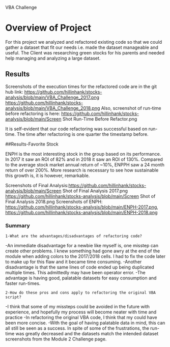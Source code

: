 VBA Challenge
# Overview of Project
For this project we analyzed and refactored existing code so that we could gather a dataset that fit our needs i.e. made the dataset manageable and useful. The Client was researching green stocks for his parents and needed help managing and analyzing a large dataset.

## Results
Screenshots of the execution times for the refactored code are in the git hub link: https://github.com/hillinhank/stocks-analysis/blob/main/VBA_Challenge_2017.png  
	    https://github.com/hillinhank/stocks-analysis/blob/main/VBA_Challenge_2018.png
Also, screenshot of run-time before refactoring is here: https://github.com/hillinhank/stocks-analysis/blob/main/Screen Shot Run-Time Before Refactor.png

It is self-evident that our code refactoring was successful based on run-time. The time after refactoring is one quarter the timestamp before.

##Results-Favorite Stock

ENPH is the most interesting stock in the group based on its performance. In 2017 it saw an ROI of 82% and in 2018 it saw an ROI of 130%. Compared to the average stock market annual return of ~10%, ENPPH saw a 24 month return of over 200%. More research is necessary to see how sustainable this growth is, it is however, remarkable.

Screenshots of Final Analysis:https://github.com/hillinhank/stocks-analysis/blob/main/Screen Shot of Final Analysis 2017.png
					 https://github.com/hillinhank/stocks-analysis/blob/main/Screen Shot of Final Analysis 2018.png
Screenshots of ENPH: https://github.com/hillinhank/stocks-analysis/blob/main/ENPH-2017.png, https://github.com/hillinhank/stocks-analysis/blob/main/ENPH-2018.png

### Summary
	1-What are the advantages/disadvantages of refactoring code?
-An immediate disadvantage for a newbie like myself is, one misstep can create other problems. I knew something had gone awry at the end of the module when adding colors to the 2017/2018 cells. I had to fix the code later to make up for this flaw and it became time consuming. 
-Another disadvantage is that the same lines of code ended up being duplicated multiple times. This admittedly may have been operator error. 
-The advantage is having good, palatable datasets for easy consumption and faster run-times. 
	
	2-How do these pros and cons apply to refactoring the original VBA script?
-I think that some of my missteps could be avoided in the future with experience, and hopefully my process will become neater with time and practice
-In refactoring the original VBA code, I think that my could have been more concise.
-With the goal of having palatable data in mind, this can all still be seen as a success. In spite of some of the frustrations, the run-time was greatly decreased and the datasets match the intended dataset screenshots from the Module 2 Challenge page.
